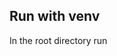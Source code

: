 ## Run with venv

In the root directory run

<!-- python -n venv venv -->

<!-- python manage.py makemigrations  -->
<!-- python manage.py createsuperuser  -->

